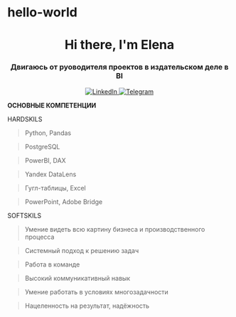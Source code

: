 # hello-world
<div id="header" align="center">
	<h1>Hi there, I'm Elena</h1>
	<h3>Двигаюсь от руоводителя проектов в издательском деле в BI</h3>
</div>

<div id="socials" align="center">
<a href="linkedin-url">
	<img src="https://img.shields.io/badge/LinkedIn-blue?style=for-the-badge&logo=linkedin&logoColor=white" alt="LinkedIn"/>
</a>
	<a href="telegram-url">
		<img src="https://img.shields.io/badge/Telegram-blue?style=for-the-badge&logo=telegram&logoColor=white" alt="Telegram"/>
	</a>
</div>

**ОСНОВНЫЕ КОМПЕТЕНЦИИ**

HARDSKILS

>Python, Pandas

>PostgreSQL

>PowerBI, DAX

>Yandex DataLens

>Гугл-таблицы, Excel

>PowerPoint, Adobe Bridge 

SOFTSKILS

>Умение видеть всю картину бизнеса и производственного процесса

>Системный подход к решению задач

>Работа в команде

>Высокий коммуникативный навык

>Умение работать в условиях многозадачности
  
>Нацеленность на результат, надёжность

